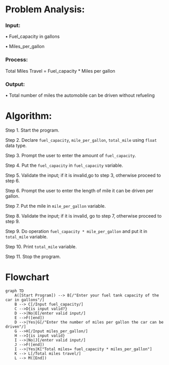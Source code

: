 # Problem Analysis:
### Input: 
• Fuel_capacity in gallons

• Miles_per_gallon 


### Process:
Total Miles Travel = Fuel_capacity * Miles per gallon

### Output:

• Total number of miles the automobile can be driven without refueling

# Algorithm:

Step 1. Start the program.

Step 2. Declare `fuel_capacity`, `mile_per_gallon`, `total_mile` using `float` data type.

Step 3. Prompt the user to enter the amount of `fuel_capacity`.

Step 4. Put the `fuel_capacity` in `fuel_capacity` variable.

Step 5. Validate the input; if it is invalid,go to step 3, otherwise proceed to step 6.

Step 6. Prompt the user to enter the length of mile it can be driven per gallon.

Step 7. Put the mile in `mile_per_gallon` variable.

Step 8. Validate the input; if it is invalid, go to step 7, otherwise proceed to step 9.

Step 9. Do operation `fuel_capacity * mile_per_gallon` and put it in `total_mile` variable.

Step 10. Print `total_mile` variable.

Step 11. Stop the program.

 # Flowchart
``` mermaid
graph TD
    A([Start Program]) --> B[/"Enter your fuel tank capacity of the car in gallons"/]
    B --> C[/Input fuel_capacity/]
    C -->D{is input valid?}
    D -->|No|E[/enter valid input/]
    E -->F([end])
    D -->|Yes|G[/"Enter the number of miles per gallon the car can be driven"/]
    G -->H[/Input miles_per_gallon/]
    H -->I{is input valid}
    I -->|No|J[/enter valid input/]
    J -->F([end])
    I -->|Yes|K["Total miles= fuel_capacity * miles_per_gallon"]
    K --> L[/Total miles travel/]
    L --> M([End])
    






